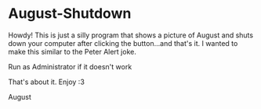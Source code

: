 # August-Shutdown

Howdy!
This is just a silly program that shows a picture of August and shuts down your computer after clicking the button...and that's it.
I wanted to make this similar to the Peter Alert joke.

Run as Administrator if it doesn't work

That's about it. Enjoy :3

August
